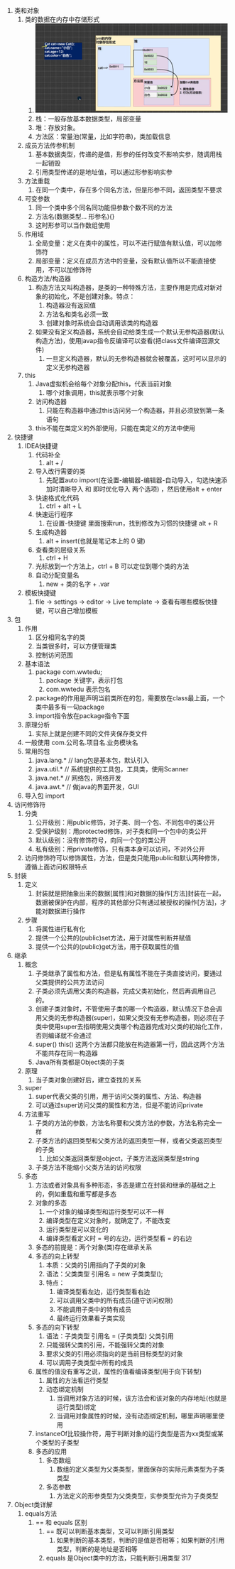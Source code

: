 1. 类和对象
   1. 类的数据在内存中存储形式
      1. ![](./img/类数据存储方式.png)
      2. 栈：一般存放基本数据类型，局部变量
      3. 堆：存放对象。
      4. 方法区：常量池(常量，比如字符串)，类加载信息
   2. 成员方法传参机制
      1. 基本数据类型，传递的是值，形参的任何改变不影响实参，随调用栈一起销毁
      2. 引用类型传递的是地址值，可以通过形参影响实参
   3. 方法重载
      1. 在同一个类中，存在多个同名方法，但是形参不同，返回类型不要求
   4. 可变参数
      1. 同一个类中多个同名同功能但参数个数不同的方法 
      2. 方法名(数据类型... 形参名){}
      3. 这时形参可以当作数组使用
   5. 作用域
      1. 全局变量：定义在类中的属性，可以不进行赋值有默认值，可以加修饰符
      2. 局部变量：定义在成员方法中的变量，没有默认值所以不能直接使用，不可以加修饰符
   6. 构造方法/构造器
      1. 构造方法又叫构造器，是类的一种特殊方法，主要作用是完成对新对象的初始化，不是创建对象。特点：
         1. 构造器没有返回值
         2. 方法名和类名必须一致
         3. 创建对象时系统会自动调用该类的构造器
      2. 如果没有定义构造器，系统会自动给类生成一个默认无参构造器(默认构造方法)，使用javap指令反编译可以查看(把class文件编译回源文件)
         1. 一旦定义构造器，默认的无参构造器就会被覆盖，这时可以显示的定义无参构造器
   7. this
      1. Java虚拟机会给每个对象分配this，代表当前对象
         1. 哪个对象调用，this就表示哪个对象
      2. 访问构造器
         1. 只能在构造器中通过this访问另一个构造器，并且必须放到第一条语句
      3. this不能在类定义的外部使用，只能在类定义的方法中使用
2. 快捷键
   1. IDEA快捷键
      1. 代码补全 
         1. alt + /
      2. 导入改行需要的类
         1. 先配置auto import(在设置-编辑器-编辑器-自动导入，勾选快速添加时清晰导入 和 即时优化导入 两个选项) ，然后使用alt + enter
      3. 快速格式化代码
         1. ctrl + alt + L
      4. 快速运行程序
         1. 在设置-快捷键 里面搜索run，找到修改为习惯的快捷键 alt + R
      5. 生成构造器
         1. alt + insert(也就是笔记本上的 0 键)
      6. 查看类的层级关系
         1. ctrl + H
      7. 光标放到一个方法上，ctrl + B 可以定位到哪个类的方法
      8. 自动分配变量名
         1. new + 类的名字 + .var
   2. 模板快捷键
      1. file -> settings -> editor -> Live template -> 查看有哪些模板快捷键，可以自己增加模板
3. 包
   1. 作用
      1. 区分相同名字的类
      2. 当类很多时，可以方便管理类
      3. 控制访问范围
   2. 基本语法
      1. package com.wwtedu;
         1. package 关键字，表示打包
         2. com.wwtedu 表示包名
      2. package的作用是声明当前类所在的包，需要放在class最上面，一个类中最多有一句package
      3. import指令放在package指令下面
   3. 原理分析
      1. 实际上就是创建不同的文件夹保存类文件
   4. 一般使用 com.公司名.项目名.业务模块名
   5. 常用的包
      1. java.lang.*  // lang包是基本包，默认引入
      2. java.util.*  // 系统提供的工具包，工具类，使用Scanner
      3. java.net.*   // 网络包，网络开发
      4. java.awt.*   // 做java的界面开发，GUI
   6. 导入包 import
4. 访问修饰符
   1. 分类
      1. 公开级别：用public修饰，对子类、同一个包、不同包中的类公开
      2. 受保护级别：用protected修饰，对子类和同一个包中的类公开
      3. 默认级别：没有修饰符号，向同一个包的类公开
      4. 私有级别：用private修饰，只有类本身可以访问，不对外公开
   2. 访问修饰符可以修饰属性，方法，但是类只能用public和默认两种修饰，遵循上面访问权限特点
5. 封装
   1. 定义
      1. 封装就是把抽象出来的数据[属性]和对数据的操作[方法]封装在一起，数据被保护在内部，程序的其他部分只有通过被授权的操作[方法]，才能对数据进行操作
   2. 步骤
      1. 将属性进行私有化
      2. 提供一个公共的(public)set方法，用于对属性判断并赋值
      3. 提供一个公共的(public)get方法，用于获取属性的值
6. 继承
   1. 概念
      1. 子类继承了属性和方法，但是私有属性不能在子类直接访问，要通过父类提供的公共方法访问
      2. 子类必须先调用父类的构造器，完成父类初始化，然后再调用自己的。
      3. 创建子类对象时，不管使用子类的哪一个构造器，默认情况下总会调用父类的无参构造器(super)，如果父类没有无参构造器，则必须在子类中使用super去指明使用父类哪个构造器完成对父类的初始化工作，否则编译就不会通过
      4. super() this() 这两个方法都只能放在构造器第一行，因此这两个方法不能共存在同一构造器
      5. Java所有类都是Object类的子类
   2. 原理
      1. 当子类对象创建好后，建立查找的关系
   3. super
      1. super代表父类的引用，用于访问父类的属性、方法、构造器
      2. 可以通过super访问父类的属性和方法，但是不能访问private
   4. 方法重写
      1. 子类的方法的参数，方法名称要和父类方法的参数，方法名称完全一样
      2. 子类方法的返回类型和父类方法的返回类型一样，或者父类返回类型的子类
         1. 比如父类返回类型是object，子类方法返回类型是string
      3. 子类方法不能缩小父类方法的访问权限
   5. 多态
      1. 方法或者对象具有多种形态，多态是建立在封装和继承的基础之上的，例如重载和重写都是多态
      2. 对象的多态
         1. 一个对象的编译类型和运行类型可以不一样
         2. 编译类型在定义对象时，就确定了，不能改变
         3. 运行类型是可以变化的
         4. 编译类型看定义时 = 号的左边，运行类型看 = 的右边
      3. 多态的前提是：两个对象(类)存在继承关系
      4. 多态的向上转型
         1. 本质：父类的引用指向了子类的对象
         2. 语法：父类类型  引用名 = new 子类类型();
         3. 特点：
            1. 编译类型看左边，运行类型看右边
            2. 可以调用父类中的所有成员(遵守访问权限)
            3. 不能调用子类中的特有成员
            4. 最终运行效果看子类实现
      5. 多态的向下转型
         1. 语法：子类类型  引用名 = (子类类型) 父类引用
         2. 只能强转父类的引用，不能强转父类的对象
         3. 要求父类的引用必须指向的是当前目标类型的对象
         4. 可以调用子类类型中所有的成员
      6. 属性的值没有重写之说，属性的值看编译类型(用于向下转型)
         1. 属性的方法看运行类型
         2. 动态绑定机制
            1. 当调用对象方法的时候，该方法会和该对象的内存地址(也就是运行类型)绑定
            2. 当调用对象属性的时候，没有动态绑定机制，哪里声明哪里使用
      7. instanceOf比较操作符，用于判断对象的运行类型是否为xx类型或某个类型的子类型
      8. 多态的应用
         1. 多态数组
            1. 数组的定义类型为父类类型，里面保存的实际元素类型为子类类型
         2. 多态参数
            1. 方法定义的形参类型为父类类型，实参类型允许为子类类型
7. Object类详解
   1. equals方法
      1. == 和 equals 区别
         1. == 既可以判断基本类型，又可以判断引用类型
            1. 如果判断的基本类型，判断的是值是否相等；如果判断的引用类型，判断的是地址是否相等
         2. equals 是Object类中的方法，只能判断引用类型 317